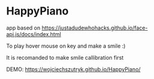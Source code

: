 # HappyPiano

app based on https://justadudewhohacks.github.io/face-api.js/docs/index.html

To play hover mouse on key and make a smile :)

It is recomanded to make smile callibration first

DEMO: https://wojciechszutryk.github.io/HappyPiano/
